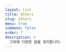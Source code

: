 ```yaml
---
layout: list
title: Others
slug: others
menu: true
submenu: false
order: 7
description: >
  그외에 다양한 글을 정리합니다.
---
```

